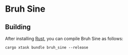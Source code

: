 # Bruh Sine

## Building

After installing [Rust](https://rustup.rs/), you can compile Bruh Sine as follows:

```shell
cargo xtask bundle bruh_sine --release
```
